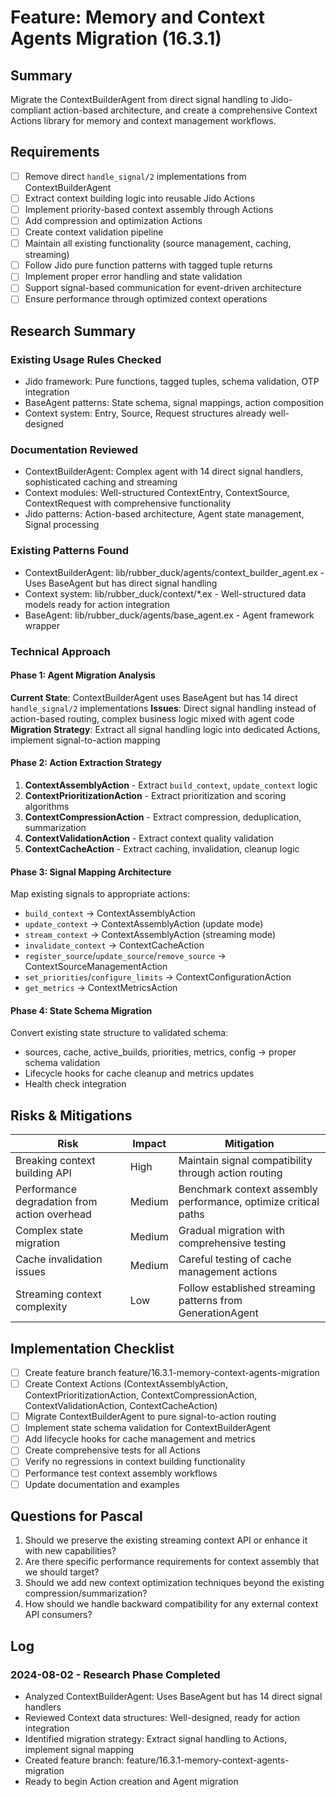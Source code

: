 # Feature: Memory and Context Agents Migration (16.3.1)

## Summary
Migrate the ContextBuilderAgent from direct signal handling to Jido-compliant action-based architecture, and create a comprehensive Context Actions library for memory and context management workflows.

## Requirements
- [ ] Remove direct `handle_signal/2` implementations from ContextBuilderAgent
- [ ] Extract context building logic into reusable Jido Actions
- [ ] Implement priority-based context assembly through Actions
- [ ] Add compression and optimization Actions
- [ ] Create context validation pipeline
- [ ] Maintain all existing functionality (source management, caching, streaming)
- [ ] Follow Jido pure function patterns with tagged tuple returns
- [ ] Implement proper error handling and state validation
- [ ] Support signal-based communication for event-driven architecture
- [ ] Ensure performance through optimized context operations

## Research Summary

### Existing Usage Rules Checked
- Jido framework: Pure functions, tagged tuples, schema validation, OTP integration
- BaseAgent patterns: State schema, signal mappings, action composition
- Context system: Entry, Source, Request structures already well-designed

### Documentation Reviewed
- ContextBuilderAgent: Complex agent with 14 direct signal handlers, sophisticated caching and streaming
- Context modules: Well-structured ContextEntry, ContextSource, ContextRequest with comprehensive functionality
- Jido patterns: Action-based architecture, Agent state management, Signal processing

### Existing Patterns Found
- ContextBuilderAgent: lib/rubber_duck/agents/context_builder_agent.ex - Uses BaseAgent but has direct signal handling
- Context system: lib/rubber_duck/context/*.ex - Well-structured data models ready for action integration
- BaseAgent: lib/rubber_duck/agents/base_agent.ex - Agent framework wrapper

### Technical Approach

#### Phase 1: Agent Migration Analysis
**Current State**: ContextBuilderAgent uses BaseAgent but has 14 direct `handle_signal/2` implementations
**Issues**: Direct signal handling instead of action-based routing, complex business logic mixed with agent code
**Migration Strategy**: Extract all signal handling logic into dedicated Actions, implement signal-to-action mapping

#### Phase 2: Action Extraction Strategy
1. **ContextAssemblyAction** - Extract `build_context`, `update_context` logic
2. **ContextPrioritizationAction** - Extract prioritization and scoring algorithms  
3. **ContextCompressionAction** - Extract compression, deduplication, summarization
4. **ContextValidationAction** - Extract context quality validation
5. **ContextCacheAction** - Extract caching, invalidation, cleanup logic

#### Phase 3: Signal Mapping Architecture
Map existing signals to appropriate actions:
- `build_context` → ContextAssemblyAction
- `update_context` → ContextAssemblyAction (update mode)
- `stream_context` → ContextAssemblyAction (streaming mode)
- `invalidate_context` → ContextCacheAction
- `register_source`/`update_source`/`remove_source` → ContextSourceManagementAction
- `set_priorities`/`configure_limits` → ContextConfigurationAction
- `get_metrics` → ContextMetricsAction

#### Phase 4: State Schema Migration
Convert existing state structure to validated schema:
- sources, cache, active_builds, priorities, metrics, config → proper schema validation
- Lifecycle hooks for cache cleanup and metrics updates
- Health check integration

## Risks & Mitigations

| Risk | Impact | Mitigation |
|------|--------|------------|
| Breaking context building API | High | Maintain signal compatibility through action routing |
| Performance degradation from action overhead | Medium | Benchmark context assembly performance, optimize critical paths |
| Complex state migration | Medium | Gradual migration with comprehensive testing |
| Cache invalidation issues | Medium | Careful testing of cache management actions |
| Streaming context complexity | Low | Follow established streaming patterns from GenerationAgent |

## Implementation Checklist
- [ ] Create feature branch feature/16.3.1-memory-context-agents-migration
- [ ] Create Context Actions (ContextAssemblyAction, ContextPrioritizationAction, ContextCompressionAction, ContextValidationAction, ContextCacheAction)
- [ ] Migrate ContextBuilderAgent to pure signal-to-action routing
- [ ] Implement state schema validation for ContextBuilderAgent
- [ ] Add lifecycle hooks for cache management and metrics
- [ ] Create comprehensive tests for all Actions
- [ ] Verify no regressions in context building functionality  
- [ ] Performance test context assembly workflows
- [ ] Update documentation and examples

## Questions for Pascal
1. Should we preserve the existing streaming context API or enhance it with new capabilities?
2. Are there specific performance requirements for context assembly that we should target?
3. Should we add new context optimization techniques beyond the existing compression/summarization?
4. How should we handle backward compatibility for any external context API consumers?

## Log

### 2024-08-02 - Research Phase Completed
- Analyzed ContextBuilderAgent: Uses BaseAgent but has 14 direct signal handlers
- Reviewed Context data structures: Well-designed, ready for action integration
- Identified migration strategy: Extract signal handling to Actions, implement signal mapping
- Created feature branch: feature/16.3.1-memory-context-agents-migration
- Ready to begin Action creation and Agent migration